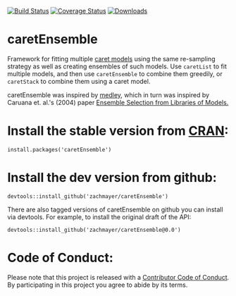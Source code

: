 [![Build Status](https://travis-ci.org/zachmayer/caretEnsemble.png?branch=master)](https://travis-ci.org/zachmayer/caretEnsemble)
[![Coverage Status](https://coveralls.io/repos/zachmayer/caretEnsemble/badge.svg)](https://coveralls.io/r/zachmayer/caretEnsemble)
[![Downloads](http://cranlogs.r-pkg.org/badges/caretEnsemble)](http://cran.rstudio.com/package=caretEnsemble)

# caretEnsemble    
Framework for fitting multiple [caret models](https://github.com/topepo/caret) using the same re-sampling strategy as well as creating ensembles of such models.  Use `caretList` to fit multiple models, and then use `caretEnsemble` to combine them greedily, or `caretStack` to combine them using a caret model. 

caretEnsemble was inspired by [medley](https://github.com/mewo2/medley), which in turn was inspired by Caruana et. al.'s (2004) paper [Ensemble Selection from Libraries of Models.](http://www.cs.cornell.edu/~caruana/ctp/ct.papers/caruana.icml04.icdm06long.pdf)

# Install the stable version from [CRAN](http://cran.r-project.org/web/packages/caretEnsemble/):
```{R}
install.packages('caretEnsemble')
```

# Install the dev version from github:
```{R}
devtools::install_github('zachmayer/caretEnsemble')
```

There are also tagged versions of caretEnsemble on github you can install via devtools.  For example, to install the original draft of the API:
```{R}
devtools::install_github('zachmayer/caretEnsemble@0.0')
```

# Code of Conduct:
Please note that this project is released with a [Contributor Code of Conduct](CONDUCT.md). By participating in this project you agree to abide by its terms.
